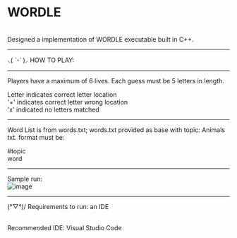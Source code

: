 # WORDLE
<br>Designed a implementation of WORDLE executable built in C++.
***
⸜( *ˊᵕˋ* )⸝ HOW TO PLAY:
***
Players have a maximum of 6 lives.
Each guess must be 5 letters in length.

Letter	 indicates correct letter location
<br>'+'	     indicates correct letter wrong location
<br>'x' 	   indicated no letters matched

***

Word List is from words.txt; words.txt provided as base with topic: Animals
txt. format must be:

#topic
<br>word


***
Sample run:
<br>![image](https://github.com/audreylearns/Wordle-/assets/109978653/9a5117f9-bcb1-4169-be08-969af18fff3b)



***
(°▽°)/ Requirements to run: an IDE

<br>Recommended IDE: Visual Studio Code
